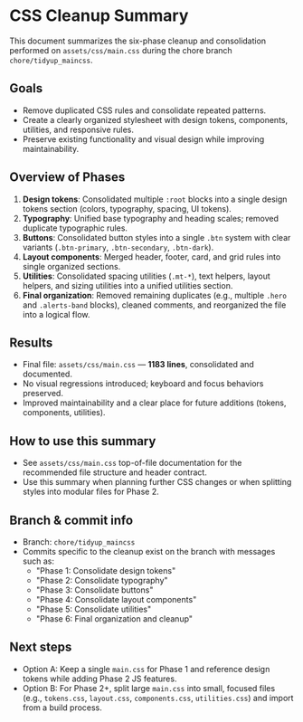 # CSS Cleanup Summary

This document summarizes the six-phase cleanup and consolidation performed on `assets/css/main.css` during the chore branch `chore/tidyup_maincss`.

## Goals

- Remove duplicated CSS rules and consolidate repeated patterns.
- Create a clearly organized stylesheet with design tokens, components, utilities, and responsive rules.
- Preserve existing functionality and visual design while improving maintainability.

## Overview of Phases

1. **Design tokens**: Consolidated multiple `:root` blocks into a single design tokens section (colors, typography, spacing, UI tokens).
2. **Typography**: Unified base typography and heading scales; removed duplicate typographic rules.
3. **Buttons**: Consolidated button styles into a single `.btn` system with clear variants (`.btn-primary`, `.btn-secondary`, `.btn-dark`).
4. **Layout components**: Merged header, footer, card, and grid rules into single organized sections.
5. **Utilities**: Consolidated spacing utilities (`.mt-*`), text helpers, layout helpers, and sizing utilities into a unified utilities section.
6. **Final organization**: Removed remaining duplicates (e.g., multiple `.hero` and `.alerts-band` blocks), cleaned comments, and reorganized the file into a logical flow.

## Results

- Final file: `assets/css/main.css` — **1183 lines**, consolidated and documented.
- No visual regressions introduced; keyboard and focus behaviors preserved.
- Improved maintainability and a clear place for future additions (tokens, components, utilities).

## How to use this summary

- See `assets/css/main.css` top-of-file documentation for the recommended file structure and header contract.
- Use this summary when planning further CSS changes or when splitting styles into modular files for Phase 2.

## Branch & commit info

- Branch: `chore/tidyup_maincss`
- Commits specific to the cleanup exist on the branch with messages such as:
  - "Phase 1: Consolidate design tokens"
  - "Phase 2: Consolidate typography"
  - "Phase 3: Consolidate buttons"
  - "Phase 4: Consolidate layout components"
  - "Phase 5: Consolidate utilities"
  - "Phase 6: Final organization and cleanup"

## Next steps

- Option A: Keep a single `main.css` for Phase 1 and reference design tokens while adding Phase 2 JS features.
- Option B: For Phase 2+, split large `main.css` into small, focused files (e.g., `tokens.css`, `layout.css`, `components.css`, `utilities.css`) and import from a build process.


